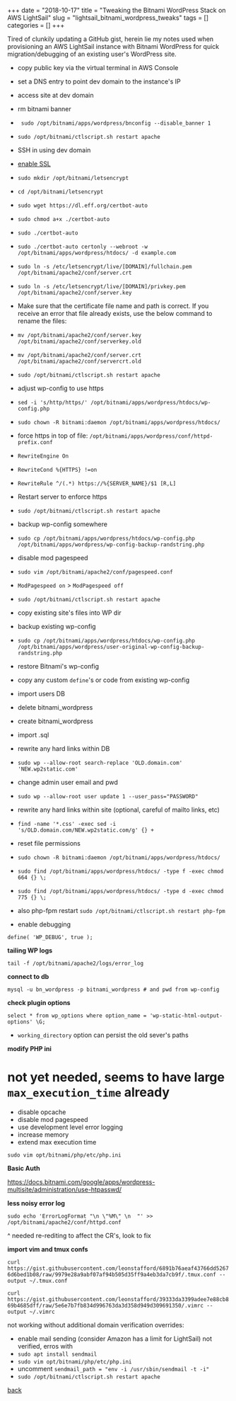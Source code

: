 +++
date = "2018-10-17"
title = "Tweaking the Bitnami WordPress Stack on AWS LightSail"
slug = "lightsail_bitnami_wordpress_tweaks"
tags = []
categories = []
+++


Tired of clunkily updating a GitHub gist, herein lie my notes used when
 provisioning an AWS LightSail instance with Bitnami WordPress for quick
 migration/debugging of an existing user's WordPress site.

 - copy public key via the virtual terminal in AWS Console
 - set a DNS entry to point dev domain to the instance's IP
 - access site at dev domain
 - rm bitnami banner
  - ` sudo /opt/bitnami/apps/wordpress/bnconfig --disable_banner 1`
  - `sudo /opt/bitnami/ctlscript.sh restart apache`
 - SSH in using dev domain
 -  [enable SSL](https://metablogue.com/enable-lets-encrypt-ssl-aws-lightsail/)
  - `sudo mkdir /opt/bitnami/letsencrypt`
  - `cd /opt/bitnami/letsencrypt`
  - `sudo wget https://dl.eff.org/certbot-auto`
  - `sudo chmod a+x ./certbot-auto`
  - `sudo ./certbot-auto`
  - `sudo ./certbot-auto certonly --webroot -w /opt/bitnami/apps/wordpress/htdocs/ -d example.com`
  - `sudo ln -s /etc/letsencrypt/live/[DOMAIN]/fullchain.pem /opt/bitnami/apache2/conf/server.crt`
  - `sudo ln -s /etc/letsencrypt/live/[DOMAIN]/privkey.pem /opt/bitnami/apache2/conf/server.key`
  - Make sure that the certificate file name and path is correct. If you receive an error that file already exists, use the below command to rename the files:
  - `mv /opt/bitnami/apache2/conf/server.key /opt/bitnami/apache2/conf/serverkey.old`
  - `mv /opt/bitnami/apache2/conf/server.crt /opt/bitnami/apache2/conf/servercrt.old`
  - `sudo /opt/bitnami/ctlscript.sh restart apache`
 - adjust wp-config to use https
  - `sed -i 's/http/https/' /opt/bitnami/apps/wordpress/htdocs/wp-config.php`
  - `sudo chown -R bitnami:daemon /opt/bitnami/apps/wordpress/htdocs/`
 - force https in top of file: `/opt/bitnami/apps/wordpress/conf/httpd-prefix.conf`
  - `RewriteEngine On`
  - `RewriteCond %{HTTPS} !=on`
  - `RewriteRule ^/(.*) https://%{SERVER_NAME}/$1 [R,L]`
 - Restart server to enforce https
  - `sudo /opt/bitnami/ctlscript.sh restart apache`
 - backup wp-config somewhere
  - `sudo cp /opt/bitnami/apps/wordpress/htdocs/wp-config.php /opt/bitnami/apps/wordpress/wp-config-backup-randstring.php`
 - disable mod pagespeed
  - `sudo vim /opt/bitnami/apache2/conf/pagespeed.conf`
  - `ModPagespeed on` > `ModPagespeed off`
  - `sudo /opt/bitnami/ctlscript.sh restart apache`
 - copy existing site's files into WP dir
 - backup existing wp-config
  - `sudo cp /opt/bitnami/apps/wordpress/htdocs/wp-config.php /opt/bitnami/apps/wordpress/user-original-wp-config-backup-randstring.php`
 - restore Bitnami's wp-config
 - copy any custom `define`'s or code from existing wp-config
 - import users DB
  - delete bitnami_wordpress
  - create bitnami_wordpress
  - import .sql
 - rewrite any hard links within DB
  - `sudo wp --allow-root search-replace 'OLD.domain.com' 'NEW.wp2static.com'`
 - change admin user email and pwd
  - `sudo wp --allow-root user update 1 --user_pass="PASSWORD"`
 - rewrite any hard links within site (optional, careful of mailto links, etc)
  - `find -name '*.css' -exec sed -i 's/OLD.domain.com/NEW.wp2static.com/g' {} +`
 - reset file permissions
  - `sudo chown -R bitnami:daemon /opt/bitnami/apps/wordpress/htdocs/`
  - `sudo find /opt/bitnami/apps/wordpress/htdocs/ -type f -exec chmod 664 {} \;`
  - `sudo find /opt/bitnami/apps/wordpress/htdocs/ -type d -exec chmod 775 {} \;`
  - also php-fpm restart `sudo /opt/bitnami/ctlscript.sh restart php-fpm`


 - enable debugging

`define( 'WP_DEBUG', true );` 

**tailing WP logs**


`tail -f /opt/bitnami/apache2/logs/error_log`

**connect to db**

`mysql -u bn_wordpress -p bitnami_wordpress # and pwd from wp-config` 

**check plugin options**

`select * from wp_options where option_name = 'wp-static-html-output-options' \G;`

* `working_directory` option can persist the old sever's paths

**modify PHP ini**
# not yet needed, seems to have large `max_execution_time` already

 - disable opcache
 - disable mod pagespeed
 - use development level error logging
 - increase memory
 - extend max execution time

`sudo vim opt/bitnami/php/etc/php.ini`

**Basic Auth**

https://docs.bitnami.com/google/apps/wordpress-multisite/administration/use-htpasswd/
 

**less noisy error log**

`sudo echo 'ErrorLogFormat "\n \"%M\" \n  "' >> /opt/bitnami/apache2/conf/httpd.conf`

^ needed re-rediting to affect the CR's, look to fix


**import vim and tmux confs**

`curl https://gist.githubusercontent.com/leonstafford/6891b76aeaf43766dd52676d6bed1b08/raw/9979e28a9abf07af94b505d35ff9a4eb3da7cb9f/.tmux.conf --output ~/.tmux.conf`

`curl https://gist.githubusercontent.com/leonstafford/39333da3399adee7e88cb869b4685dff/raw/5e6e7b7fb834d996763da3d358d949d309691350/.vimrc --output ~/.vimrc`

not working without additional domain verification overrides:
 - enable mail sending (consider Amazon has a limit for LightSail) not verified, erros with
  - `sudo apt install sendmail` 
  - `sudo vim opt/bitnami/php/etc/php.ini` 
  - uncomment `sendmail_path = "env -i /usr/sbin/sendmail -t -i"`
  - `sudo /opt/bitnami/ctlscript.sh restart apache`

[back](/)
